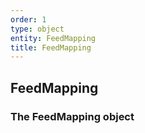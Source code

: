 ```yaml
---
order: 1
type: object
entity: FeedMapping 
title: FeedMapping 
---
```


## FeedMapping 
### The FeedMapping object

